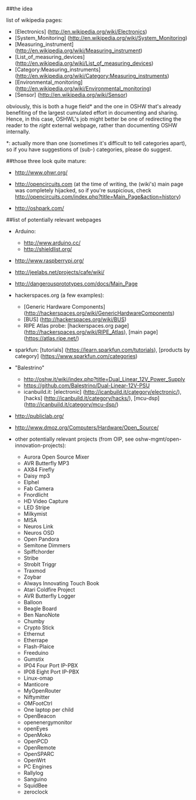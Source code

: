 ##the idea

list of wikipedia pages:

- [Electronics] (http://en.wikipedia.org/wiki/Electronics)
- [System_Monitoring] (http://en.wikipedia.org/wiki/System_Monitoring)
- [Measuring_instrument] (http://en.wikipedia.org/wiki/Measuring_instrument)
- [List_of_measuring_devices] (http://en.wikipedia.org/wiki/List_of_measuring_devices)
- [Category:Measuring_instruments] (http://en.wikipedia.org/wiki/Category:Measuring_instruments)
- [Environmental_monitoring] (http://en.wikipedia.org/wiki/Environmental_monitoring)
- [Sensor] (http://en.wikipedia.org/wiki/Sensor)

obviously, this is both a huge field* and the one in OSHW that's already benefiting of the largest cumulated effort in documenting and sharing. Hence, in this case, OSHWL's job might better be one of redirecting the reader to the *right* external webpage, rather than documenting OSHW internally.

*: actually more than one (sometimes it's difficult to tell categories apart), so if you have suggestions of (sub-) categories, please do suggest.


##those three look quite mature:

- http://www.ohwr.org/

- http://opencircuits.com (at the time of writing, the (wiki's) main page was completely hijacked, so if you're suspicious, check http://opencircuits.com/index.php?title=Main_Page&action=history)

- http://oshpark.com/


##list of potentially relevant webpages

- Arduino:

	- http://www.arduino.cc/
	- http://shieldlist.org/

- http://www.raspberrypi.org/
- http://jeelabs.net/projects/cafe/wiki/
- http://dangerousprototypes.com/docs/Main_Page
- hackerspaces.org (a few examples):

	- [Generic Hardware Components] (http://hackerspaces.org/wiki/GenericHardwareComponents)
	- [BUS] (http://hackerspaces.org/wiki/BUS)
	- RIPE Atlas probe: [hackerspaces.org page] (http://hackerspaces.org/wiki/RIPE_Atlas), [main page] (https://atlas.ripe.net/)

- sparkfun: [tutorials] (https://learn.sparkfun.com/tutorials), [products by category] (https://www.sparkfun.com/categories)
- "Balestrino"

	- http://oshw.it/wiki/index.php?title=Dual_Linear_12V_Power_Supply
	- https://github.com/Balestrino/Dual-Linear-12V-PSU
	- icanbuild.it: [electronic] (http://icanbuild.it/category/electronic/), [hacks] (http://icanbuild.it/category/hacks/), [mcu-dsp] (http://icanbuild.it/category/mcu-dsp/)

- http://publiclab.org/
- http://www.dmoz.org/Computers/Hardware/Open_Source/
- other potentially relevant projects (from OIP, see oshw-mgmt/open-innovation-projects):

	- Aurora Open Source Mixer
	- AVR Butterfly MP3
	- AX84 Firefly
	- Daisy mp3
	- Elphel
	- Fab Camera
	- Fnordlicht
	- HD Video Capture
	- LED Stripe
	- Milkymist
	- MISA
	- Neuros Link
	- Neuros OSD
	- Open Pandora
	- Semitone Dimmers
	- Spiffchorder
	- Stribe
	- StrobIt Triggr
	- Traxmod
	- Zoybar
	- Always Innovating Touch Book
	- Atari Coldfire Project
	- AVR Butterfly Logger
	- Balloon
	- Beagle Board
	- Ben NanoNote
	- Chumby
	- Crypto Stick
	- Ethernut
	- Etherrape
	- Flash-Plaice
	- Freeduino
	- Gumstix
	- IP04 Four Port IP-PBX
	- IP08 Eight Port IP-PBX
	- Linux-omap
	- Manticore
	- MyOpenRouter
	- Niftymitter
	- OMFootCtrl
	- One laptop per child
	- OpenBeacon
	- openenergymonitor
	- openEyes
	- OpenMoko
	- OpenPCD
	- OpenRemote
	- OpenSPARC
	- OpenWrt
	- PC Engines
	- Rallylog
	- Sanguino
	- SquidBee
	- zeroclock
